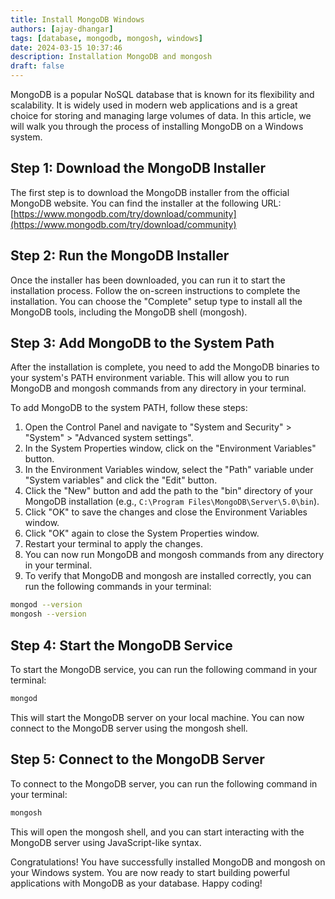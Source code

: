 ```yaml
---
title: Install MongoDB Windows
authors: [ajay-dhangar]
tags: [database, mongodb, mongosh, windows]
date: 2024-03-15 10:37:46
description: Installation MongoDB and mongosh
draft: false
---
```


MongoDB is a popular NoSQL database that is known for its flexibility and scalability. It is widely used in modern web applications and is a great choice for storing and managing large volumes of data. In this article, we will walk you through the process of installing MongoDB on a Windows system.

## Step 1: Download the MongoDB Installer

The first step is to download the MongoDB installer from the official MongoDB website. You can find the installer at the following URL: [https://www.mongodb.com/try/download/community](https://www.mongodb.com/try/download/community)

## Step 2: Run the MongoDB Installer

Once the installer has been downloaded, you can run it to start the installation process. Follow the on-screen instructions to complete the installation. You can choose the "Complete" setup type to install all the MongoDB tools, including the MongoDB shell (mongosh).

## Step 3: Add MongoDB to the System Path

After the installation is complete, you need to add the MongoDB binaries to your system's PATH environment variable. This will allow you to run MongoDB and mongosh commands from any directory in your terminal.

To add MongoDB to the system PATH, follow these steps:

1. Open the Control Panel and navigate to "System and Security" > "System" > "Advanced system settings".
2. In the System Properties window, click on the "Environment Variables" button.
3. In the Environment Variables window, select the "Path" variable under "System variables" and click the "Edit" button.
4. Click the "New" button and add the path to the "bin" directory of your MongoDB installation (e.g., `C:\Program Files\MongoDB\Server\5.0\bin`).
5. Click "OK" to save the changes and close the Environment Variables window.
6. Click "OK" again to close the System Properties window.
7. Restart your terminal to apply the changes.
8. You can now run MongoDB and mongosh commands from any directory in your terminal.
9. To verify that MongoDB and mongosh are installed correctly, you can run the following commands in your terminal:

```bash
mongod --version
mongosh --version
```

## Step 4: Start the MongoDB Service

To start the MongoDB service, you can run the following command in your terminal:

```bash
mongod
```

This will start the MongoDB server on your local machine. You can now connect to the MongoDB server using the mongosh shell.

## Step 5: Connect to the MongoDB Server

To connect to the MongoDB server, you can run the following command in your terminal:

```bash
mongosh
```

This will open the mongosh shell, and you can start interacting with the MongoDB server using JavaScript-like syntax.

Congratulations! You have successfully installed MongoDB and mongosh on your Windows system. You are now ready to start building powerful applications with MongoDB as your database. Happy coding!